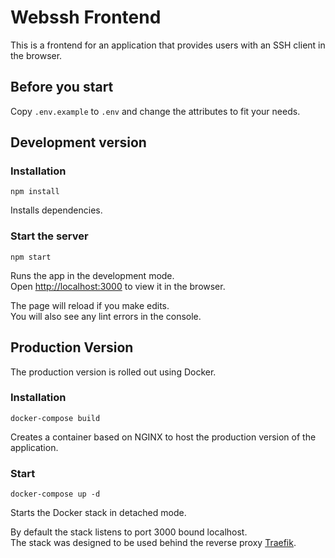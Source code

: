 # Webssh Frontend

This is a frontend for an application that provides users with an SSH client in the browser.

## Before you start

Copy `.env.example` to `.env` and change the attributes to fit your needs.

## Development version

### Installation

```
npm install
```

Installs dependencies.

### Start the server

```
npm start
```

Runs the app in the development mode.\
Open [http://localhost:3000](http://localhost:3000) to view it in the browser.

The page will reload if you make edits.\
You will also see any lint errors in the console.

## Production Version

The production version is rolled out using Docker.

### Installation

```
docker-compose build
```

Creates a container based on NGINX to host the production version of the application.

### Start

```
docker-compose up -d
```

Starts the Docker stack in detached mode.

By default the stack listens to port 3000 bound localhost. \
The stack was designed to be used behind the reverse proxy [Traefik](https://github.com/traefik/traefik).
